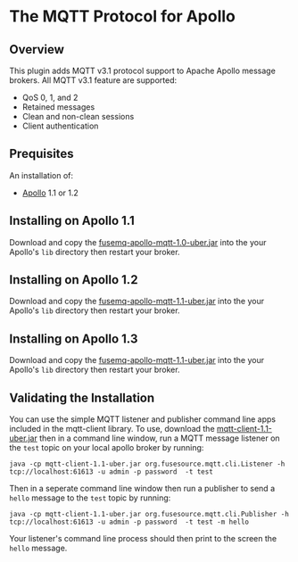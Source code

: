 # The MQTT Protocol for Apollo

## Overview

This plugin adds MQTT v3.1 protocol support to Apache Apollo message brokers.
All MQTT v3.1 feature are supported:

* QoS 0, 1, and 2
* Retained messages
* Clean and non-clean sessions
* Client authentication

## Prequisites

An installation of:

  * [Apollo](http://activemq.apache.org/apollo) 1.1 or 1.2

## Installing on Apollo 1.1

Download and copy the [fusemq-apollo-mqtt-1.0-uber.jar][release_1.0_jar] into 
the your Apollo's `lib` directory then restart your broker.

[release_1.0_jar]: http://repo.fusesource.com/nexus/content/repositories/public/org/fusesource/fuse-extra/fusemq-apollo-mqtt/1.0/fusemq-apollo-mqtt-1.0-uber.jar

## Installing on Apollo 1.2

Download and copy the [fusemq-apollo-mqtt-1.1-uber.jar][release_1.1_jar] into 
the your Apollo's `lib` directory then restart your broker.

[release_1.1_jar]: http://repo.fusesource.com/nexus/content/repositories/public/org/fusesource/fuse-extra/fusemq-apollo-mqtt/1.1/fusemq-apollo-mqtt-1.1-uber.jar

[snapshot_jar]: http://repo.fusesource.com/nexus/service/local/artifact/maven/redirect?r=snapshots&g=org.fusesource.fuse-extra&a=fusemq-apollo-mqtt&v=99-master-SNAPSHOT&c=uber

## Installing on Apollo 1.3

Download and copy the [fusemq-apollo-mqtt-1.1-uber.jar][release_1.1_jar] into 
the your Apollo's `lib` directory then restart your broker.

[release_1.1_jar]: http://repo.fusesource.com/nexus/content/repositories/public/org/fusesource/fuse-extra/fusemq-apollo-mqtt/1.1/fusemq-apollo-mqtt-1.1-uber.jar

[snapshot_jar]: http://repo.fusesource.com/nexus/service/local/artifact/maven/redirect?r=snapshots&g=org.fusesource.fuse-extra&a=fusemq-apollo-mqtt&v=99-master-SNAPSHOT&c=uber

## Validating the Installation

You can use the simple MQTT listener and publisher command line apps included 
in the mqtt-client library.  To use, download the 
[mqtt-client-1.1-uber.jar][client_release_jar] then in a command line 
window, run a MQTT message listener on the `test` topic on your local apollo broker
by running:

	java -cp mqtt-client-1.1-uber.jar org.fusesource.mqtt.cli.Listener -h tcp://localhost:61613 -u admin -p password  -t test

Then in a seperate command line window then run a publisher to send a `hello` message
to the `test` topic by running:

	java -cp mqtt-client-1.1-uber.jar org.fusesource.mqtt.cli.Publisher -h tcp://localhost:61613 -u admin -p password  -t test -m hello

Your listener's command line process should then print to the screen the `hello` message.

[client_release_jar]: http://repo.fusesource.com/nexus/content/repositories/public/org/fusesource/fuse-extra/fusemq-apollo-mqtt/1.1/fusemq-apollo-mqtt-1.1-uber.jar
